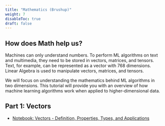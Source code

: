 ```yaml
---
title: "Mathematics (Brushup)"
weight: 7
disableToc: true
draft: false
---
```


## How does Math help us?

Machines can only understand numbers. To perform ML algorithms on text and multimedia, they need to be stored in vectors, matrices, and tensors. Text, for example, can be represented as a vector with 768 dimensions. Linear Algebra is used to manipulate vectors, matrices, and tensors. 

We will focus on understanding the mathematics behind ML algorithms in two dimensions. This tutorial will provide you with an overview of how machine learning algorithms work when applied to higher-dimensional data.

## Part 1: Vectors

* [Notebook: Vectors - Definition, Properties, Types, and Applications](https://colab.research.google.com/github/aaubs/ds-master/blob/main/notebooks/M1-Linear-Algebra-Vectors-V4.ipynb)